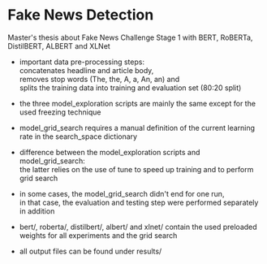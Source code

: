 # Fake News Detection
Master's thesis about Fake News Challenge Stage 1 with BERT, RoBERTa, DistilBERT, ALBERT and XLNet


* important data pre-processing steps:   
	concatenates headline and article body,   
	removes stop words (The, the, A, a, An, an) and   
	splits the training data into training and evaluation set (80:20 split)  

* the three model_exploration scripts are mainly the same except for the used freezing technique

* model_grid_search requires a manual definition of the current learning rate in the search_space dictionary

* difference between the model_exploration scripts and model_grid_search:  
 	the latter relies on the use of tune to speed up training and to perform grid search

* in some cases, the model_grid_search didn't end for one run,   
in that case, the evaluation and testing step were performed separately in addition

* bert/, roberta/, distilbert/, albert/ and xlnet/ contain the used preloaded weights for all experiments and the grid search

* all output files can be found under results/
